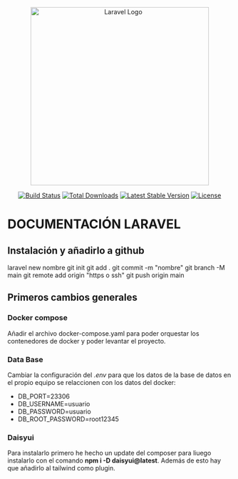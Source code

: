<p align="center"><a href="https://laravel.com" target="_blank"><img src="https://raw.githubusercontent.com/laravel/art/master/logo-lockup/5%20SVG/2%20CMYK/1%20Full%20Color/laravel-logolockup-cmyk-red.svg" width="400" alt="Laravel Logo"></a></p>

<p align="center">
<a href="https://github.com/laravel/framework/actions"><img src="https://github.com/laravel/framework/workflows/tests/badge.svg" alt="Build Status"></a>
<a href="https://packagist.org/packages/laravel/framework"><img src="https://img.shields.io/packagist/dt/laravel/framework" alt="Total Downloads"></a>
<a href="https://packagist.org/packages/laravel/framework"><img src="https://img.shields.io/packagist/v/laravel/framework" alt="Latest Stable Version"></a>
<a href="https://packagist.org/packages/laravel/framework"><img src="https://img.shields.io/packagist/l/laravel/framework" alt="License"></a>
</p>

# DOCUMENTACIÓN LARAVEL
## Instalación y añadirlo a github

laravel new nombre
git init
git add .
git commit -m "nombre"
git branch -M main
git remote add origin "https o ssh"
git push origin main

## Primeros cambios generales
### Docker compose
Añadir el archivo docker-compose.yaml para poder orquestar los contenedores de docker 
y poder levantar el proyecto.
### Data Base
Cambiar la configuración del *.env* para que los datos de la base de datos en el
propio equipo se relaccionen con los datos del docker:
- DB_PORT=23306
- DB_USERNAME=usuario 
- DB_PASSWORD=usuario 
- DB_ROOT_PASSWORD=root12345
### Daisyui
Para instalarlo primero he hecho un update del composer para liuego instalarlo con el 
comando **npm i -D daisyui@latest**.
Además de esto hay que añadirlo al tailwind como plugin.

